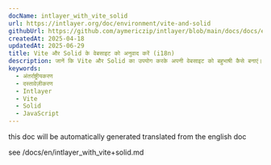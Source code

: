 ```yaml
---
docName: intlayer_with_vite_solid
url: https://intlayer.org/doc/environment/vite-and-solid
githubUrl: https://github.com/aymericzip/intlayer/blob/main/docs/docs/en/intlayer_with_vite+solid.md
createdAt: 2025-04-18
updatedAt: 2025-06-29
title: Vite और Solid के वेबसाइट को अनुवाद करें (i18n)
description: जानें कि Vite और Solid का उपयोग करके अपनी वेबसाइट को बहुभाषी कैसे बनाएं। इसे अंतर्राष्ट्रीय (i18n) और अनुवादित करने के लिए प्रलेखन का पालन करें।
keywords:
  - अंतर्राष्ट्रीयकरण
  - दस्तावेज़ीकरण
  - Intlayer
  - Vite
  - Solid
  - JavaScript
---
```


this doc will be automatically generated translated from the english doc

see /docs/en/intlayer_with_vite+solid.md
